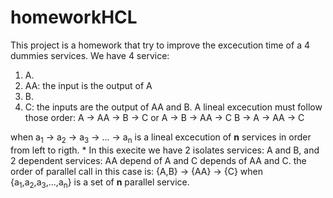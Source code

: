 # homeworkHCL
This project is a homework that try to improve the excecution time of a 4 dummies services. We have 4 service:
  1. A.
  2. AA: the input is the output of A
  3. B.
  4. C: the inputs are the output of AA and B.
  A lineal excecution must follow those order:
  A -> AA -> B -> C
  or
  A -> B -> AA -> C
  B -> A -> AA -> C
  
  when a<sub>1</sub> -> a<sub>2</sub> -> a<sub>3</sub> -> ... -> a<sub>n</sub> is a lineal excecution of **n** services in order from left to rigth.
  *
  In this execite we have 2 isolates services: A and B, and 2 dependent services: AA depend of A and C depends of AA and C.
  the order of parallel call in this case is:
  {A,B} -> {AA} -> {C}
  when {a<sub>1</sub>,a<sub>2</sub>,a<sub>3</sub>,...,a<sub>n</sub>} is a set  of **n** parallel service.
  
  
  
